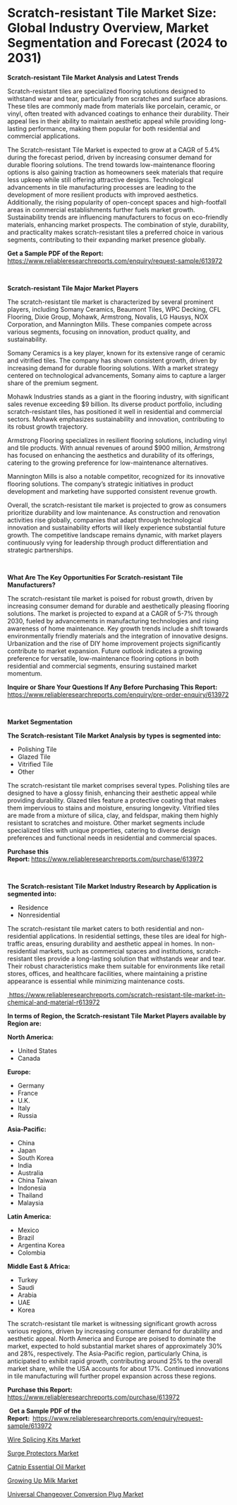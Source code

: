 <p><h1>Scratch-resistant Tile Market Size: Global Industry Overview, Market Segmentation and Forecast (2024 to 2031)</h1></p><p><strong>Scratch-resistant Tile Market Analysis and Latest Trends</strong></p>
<p><p>Scratch-resistant tiles are specialized flooring solutions designed to withstand wear and tear, particularly from scratches and surface abrasions. These tiles are commonly made from materials like porcelain, ceramic, or vinyl, often treated with advanced coatings to enhance their durability. Their appeal lies in their ability to maintain aesthetic appeal while providing long-lasting performance, making them popular for both residential and commercial applications.</p><p>The Scratch-resistant Tile Market is expected to grow at a CAGR of 5.4% during the forecast period, driven by increasing consumer demand for durable flooring solutions. The trend towards low-maintenance flooring options is also gaining traction as homeowners seek materials that require less upkeep while still offering attractive designs. Technological advancements in tile manufacturing processes are leading to the development of more resilient products with improved aesthetics. Additionally, the rising popularity of open-concept spaces and high-footfall areas in commercial establishments further fuels market growth. Sustainability trends are influencing manufacturers to focus on eco-friendly materials, enhancing market prospects. The combination of style, durability, and practicality makes scratch-resistant tiles a preferred choice in various segments, contributing to their expanding market presence globally.</p></p>
<p><strong>Get a Sample PDF of the Report:&nbsp;</strong> <a href="https://www.reliableresearchreports.com/enquiry/request-sample/613972?utm_campaign=16&utm_medium=2&utm_source=Github&utm_content=ia&utm_term=30092024&utm_id=scratch-resistant-tile">https://www.reliableresearchreports.com/enquiry/request-sample/613972</a></p>
<p>&nbsp;</p>
<p><strong>Scratch-resistant Tile Major Market Players</strong></p>
<p><p>The scratch-resistant tile market is characterized by several prominent players, including Somany Ceramics, Beaumont Tiles, WPC Decking, CFL Flooring, Dixie Group, Mohawk, Armstrong, Novalis, LG Hausys, NOX Corporation, and Mannington Mills. These companies compete across various segments, focusing on innovation, product quality, and sustainability.</p><p>Somany Ceramics is a key player, known for its extensive range of ceramic and vitrified tiles. The company has shown consistent growth, driven by increasing demand for durable flooring solutions. With a market strategy centered on technological advancements, Somany aims to capture a larger share of the premium segment.</p><p>Mohawk Industries stands as a giant in the flooring industry, with significant sales revenue exceeding $9 billion. Its diverse product portfolio, including scratch-resistant tiles, has positioned it well in residential and commercial sectors. Mohawk emphasizes sustainability and innovation, contributing to its robust growth trajectory.</p><p>Armstrong Flooring specializes in resilient flooring solutions, including vinyl and tile products. With annual revenues of around $900 million, Armstrong has focused on enhancing the aesthetics and durability of its offerings, catering to the growing preference for low-maintenance alternatives.</p><p>Mannington Mills is also a notable competitor, recognized for its innovative flooring solutions. The company’s strategic initiatives in product development and marketing have supported consistent revenue growth. </p><p>Overall, the scratch-resistant tile market is projected to grow as consumers prioritize durability and low maintenance. As construction and renovation activities rise globally, companies that adapt through technological innovation and sustainability efforts will likely experience substantial future growth. The competitive landscape remains dynamic, with market players continuously vying for leadership through product differentiation and strategic partnerships.</p></p>
<p>&nbsp;</p>
<p><strong>What Are The Key Opportunities For Scratch-resistant Tile Manufacturers?</strong></p>
<p><p>The scratch-resistant tile market is poised for robust growth, driven by increasing consumer demand for durable and aesthetically pleasing flooring solutions. The market is projected to expand at a CAGR of 5-7% through 2030, fueled by advancements in manufacturing technologies and rising awareness of home maintenance. Key growth trends include a shift towards environmentally friendly materials and the integration of innovative designs. Urbanization and the rise of DIY home improvement projects significantly contribute to market expansion. Future outlook indicates a growing preference for versatile, low-maintenance flooring options in both residential and commercial segments, ensuring sustained market momentum.</p></p>
<p><strong>Inquire or Share Your Questions If Any Before Purchasing This Report:</strong> <a href="https://www.reliableresearchreports.com/enquiry/pre-order-enquiry/613972?utm_campaign=16&utm_medium=2&utm_source=Github&utm_content=ia&utm_term=30092024&utm_id=scratch-resistant-tile">https://www.reliableresearchreports.com/enquiry/pre-order-enquiry/613972</a></p>
<p>&nbsp;</p>
<p><strong>Market Segmentation</strong></p>
<p><strong>The Scratch-resistant Tile Market Analysis by types is segmented into:</strong></p>
<p><ul><li>Polishing Tile</li><li>Glazed Tile</li><li>Vitrified Tile</li><li>Other</li></ul></p>
<p><p>The scratch-resistant tile market comprises several types. Polishing tiles are designed to have a glossy finish, enhancing their aesthetic appeal while providing durability. Glazed tiles feature a protective coating that makes them impervious to stains and moisture, ensuring longevity. Vitrified tiles are made from a mixture of silica, clay, and feldspar, making them highly resistant to scratches and moisture. Other market segments include specialized tiles with unique properties, catering to diverse design preferences and functional needs in residential and commercial spaces.</p></p>
<p><strong>Purchase this Report:&nbsp;</strong><a href="https://www.reliableresearchreports.com/purchase/613972?utm_campaign=16&utm_medium=2&utm_source=Github&utm_content=ia&utm_term=30092024&utm_id=scratch-resistant-tile">https://www.reliableresearchreports.com/purchase/613972</a></p>
<p>&nbsp;</p>
<p><strong>The Scratch-resistant Tile Market Industry Research by Application is segmented into:</strong></p>
<p><ul><li>Residence</li><li>Nonresidential</li></ul></p>
<p><p>The scratch-resistant tile market caters to both residential and non-residential applications. In residential settings, these tiles are ideal for high-traffic areas, ensuring durability and aesthetic appeal in homes. In non-residential markets, such as commercial spaces and institutions, scratch-resistant tiles provide a long-lasting solution that withstands wear and tear. Their robust characteristics make them suitable for environments like retail stores, offices, and healthcare facilities, where maintaining a pristine appearance is essential while minimizing maintenance costs.</p></p>
<p><a href="https://www.reliableresearchreports.com/scratch-resistant-tile-market-in-chemical-and-material-r613972?utm_campaign=16&utm_medium=2&utm_source=Github&utm_content=ia&utm_term=30092024&utm_id=scratch-resistant-tile">&nbsp;https://www.reliableresearchreports.com/scratch-resistant-tile-market-in-chemical-and-material-r613972</a></p>
<p><strong>In terms of Region, the Scratch-resistant Tile Market Players available by Region are:</strong></p>
<p>
    <p> <strong> North America: </strong>
        <ul>
            <li>United States</li>
            <li>Canada</li>
        </ul>
        </p> 
    <p> <strong> Europe: </strong>
        <ul>
            <li>Germany</li>
            <li>France</li>
            <li>U.K.</li>
            <li>Italy</li>
            <li>Russia</li>
        </ul>
        </p> 
    <p> <strong> Asia-Pacific: </strong>
        <ul>
            <li>China</li>
            <li>Japan</li>
            <li>South Korea</li>
            <li>India</li>
            <li>Australia</li>
            <li>China Taiwan</li>
            <li>Indonesia</li>
            <li>Thailand</li>
            <li>Malaysia</li>
        </ul>
        </p> 
    <p> <strong> Latin America: </strong>
        <ul>
            <li>Mexico</li>
            <li>Brazil</li>
            <li>Argentina Korea</li>
            <li>Colombia</li>
        </ul>
        </p> 
    <p> <strong> Middle East & Africa: </strong>
        <ul>
            <li>Turkey</li>
            <li>Saudi</li>
            <li>Arabia</li>
            <li>UAE</li>
            <li>Korea</li>
        </ul>
    </p>
    </p>
<p><p>The scratch-resistant tile market is witnessing significant growth across various regions, driven by increasing consumer demand for durability and aesthetic appeal. North America and Europe are poised to dominate the market, expected to hold substantial market shares of approximately 30% and 28%, respectively. The Asia-Pacific region, particularly China, is anticipated to exhibit rapid growth, contributing around 25% to the overall market share, while the USA accounts for about 17%. Continued innovations in tile manufacturing will further propel expansion across these regions.</p></p>
<p><strong>Purchase this Report: </strong><a href="https://www.reliableresearchreports.com/purchase/613972?utm_campaign=16&utm_medium=2&utm_source=Github&utm_content=ia&utm_term=30092024&utm_id=scratch-resistant-tile">https://www.reliableresearchreports.com/purchase/613972</a></p>
<p>&nbsp;<strong>Get a Sample PDF of the Report:&nbsp;&nbsp;</strong><a href="https://www.reliableresearchreports.com/enquiry/request-sample/613972?utm_campaign=16&utm_medium=2&utm_source=Github&utm_content=ia&utm_term=30092024&utm_id=scratch-resistant-tile">https://www.reliableresearchreports.com/enquiry/request-sample/613972</a></p>
<p><strong></strong></p>
<p><p><a href="https://issuu.com/reportprime-2/docs/wire-splicing-kits-market-size-2030_d439a5fa33c131?utm_campaign=16&utm_medium=2&utm_source=Github&utm_content=ia&utm_term=30092024&utm_id=scratch-resistant-tile">Wire Splicing Kits Market</a></p><p><a href="https://issuu.com/reportprime-2/docs/surge-protectors-market-size-2030.p_5635f08daf4712?utm_campaign=16&utm_medium=2&utm_source=Github&utm_content=ia&utm_term=30092024&utm_id=scratch-resistant-tile">Surge Protectors Market</a></p><p><a href="https://github.com/JosephineMcguire65/Market-Research-Report-List-1/blob/main/catnip-essential-oil-market.md?utm_campaign=16&utm_medium=2&utm_source=Github&utm_content=ia&utm_term=30092024&utm_id=scratch-resistant-tile">Catnip Essential Oil Market</a></p><p><a href="https://www.linkedin.com/pulse/strategic-market-insights-global-growing-up-milk-2024-2031-zf6dc?utm_campaign=16&utm_medium=2&utm_source=Github&utm_content=ia&utm_term=30092024&utm_id=scratch-resistant-tile">Growing Up Milk Market</a></p><p><a href="https://github.com/NathanCarter327/Market-Research-Report-List-1/blob/main/universal-changeover-conversion-plug-market.md?utm_campaign=16&utm_medium=2&utm_source=Github&utm_content=ia&utm_term=30092024&utm_id=scratch-resistant-tile">Universal Changeover Conversion Plug Market</a></p></p>